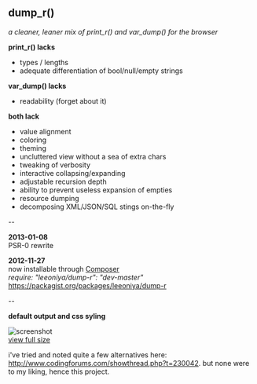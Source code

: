 ## dump_r()
_a cleaner, leaner mix of print_r() and var_dump() for the browser_

__print_r() lacks__

  - types / lengths
  - adequate differentiation of bool/null/empty strings

__var_dump() lacks__

  - readability (forget about it)

__both lack__

  - value alignment
  - coloring
  - theming
  - uncluttered view without a sea of extra chars
  - tweaking of verbosity
  - interactive collapsing/expanding
  - adjustable recursion depth
  - ability to prevent useless expansion of empties
  - resource dumping
  - decomposing XML/JSON/SQL stings on-the-fly

--

__2013-01-08__  
PSR-0 rewrite

__2012-11-27__  
now installable through [Composer](http://getcomposer.org/)  
_require: "leeoniya/dump-r": "dev-master"_  
https://packagist.org/packages/leeoniya/dump-r

--

__default output and css syling__

![screenshot](https://github.com/leeoniya/dump_r.php/raw/master/dump_r_th.png "example.php")  
[view full size](https://github.com/leeoniya/dump_r.php/raw/master/dump_r.png)

i've tried and noted quite a few alternatives here: http://www.codingforums.com/showthread.php?t=230042. but none were to my liking, hence this project.